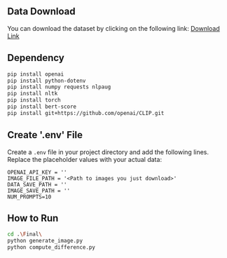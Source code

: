 ## Data Download

You can download the dataset by clicking on the following link:
[Download Link](https://huggingface.co/datasets/poloclub/diffusiondb/resolve/main/images/part-000001.zip?download=true)

## Dependency

```bash
pip install openai
pip install python-dotenv
pip install numpy requests nlpaug
pip install nltk
pip install torch   
pip install bert-score
pip install git+https://github.com/openai/CLIP.git
```

## Create '.env' File

Create a `.env` file in your project directory and add the following lines. Replace the placeholder values with your actual data:

```plaintext
OPENAI_API_KEY = ''
IMAGE_FILE_PATH = '<Path to images you just download>'
DATA_SAVE_PATH = ''
IMAGE_SAVE_PATH = ''
NUM_PROMPTS=10
```

## How to Run

```bash
cd .\Final\
python generate_image.py
python compute_difference.py
```